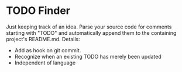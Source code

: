 # TODO Finder #
Just keeping track of an idea. Parse your source code for comments starting with "TODO" and automatically append them to the containing project's README.md.
Details:
- Add as hook on git commit.
- Recognize when an existing TODO has merely been updated
- Independent of language
